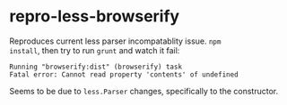 repro-less-browserify
=====================

Reproduces current less parser incompatablity issue.  <code>npm install</code>, then try to run <code>grunt</code> and watch it fail:

```
Running "browserify:dist" (browserify) task
Fatal error: Cannot read property 'contents' of undefined
```

Seems to be due to <code>less.Parser</code> changes, specifically to the constructor.
